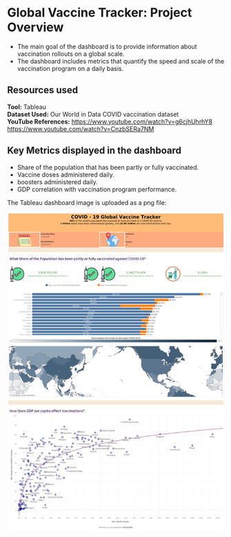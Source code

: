 # Global Vaccine Tracker: Project Overview
* The main goal of the dashboard is to provide information about vaccination rollouts on a global scale.
* The dashboard includes metrics that quantify the speed and scale of the vaccination program on a daily basis.

## Resources used  
**Tool:** Tableau <br>
**Dataset Used:**  Our World in Data COVID vaccination dataset <br>
**YouTube References:** https://www.youtube.com/watch?v=g6cjhUhrhY8 
                       <br> https://www.youtube.com/watch?v=CnzbSERa7NM
                       
## Key Metrics displayed in the dashboard
*	Share of the population that has been partly or fully vaccinated.
*	Vaccine doses administered daily.
*	boosters administered daily.
*	GDP correlation with vaccination program performance.

The Tableau dashboard image is uploaded as a png file:

![alt text](https://github.com/sughoshdeshpande7/Global-Vaccine-Tracker/blob/ca5ad423a13af2bdbc756445090c89f9da698a64/Covid%20Vaccine%20Tracker.png)


